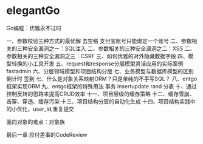 # elegantGo
Go编程：优雅永不过时

一、参数校验三种方式的最优解
去空格 支付宝账号只能绑定一个账号
二、参数相关的三种安全漏洞之一：SQL注入
二、参数相关的三种安全漏洞之二：XSS
二、参数相关的三种安全漏洞之三：CSRF
三、如何优雅的对外隐藏数据字段
四、模型转换的小工具开发
五、request和response分层模型灵活应用的实际案例 fastadmin
六、分层领域模型和项目结构分层
七、业务模型与数据库模型的区别 倒计时 签到
七、什么是对象关系映射ORM？只是单纯的不手写SQL？
八、entgo框架实现ORM
九、entgo框架的特殊用法 事务 insertupdate rand 分表 
十、通过控制反转的思路来提高CRUD效率
十一、项目层级的缓存策略
十二、缓存雪崩、击穿、穿透、缓存污染
十三、项目结构分层的自动化生成
十四、项目结构实践中的小优化，user_id,重复提交

面向对象的难点：对象族

最后一章 应付差事的CodeReview